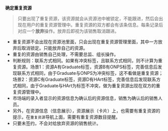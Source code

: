 **确定重复资源**

>只要出现了重复资源，该资源就会从资源池中被锁定，不能跟进，然后会出现在用户的重复资源管理中。重复资源的双方都会有该条信息。每条记录后对应一个**放弃**操作。放弃后即视为该销售取消跟进。

- 重复资源不会出现在资源池里面，只会出现在重复资源管理里面，其中一方放弃后取消锁定。只能放弃自己的资源。
- 重复的资源由销售自己处理，不需要总监、组长操作。
- 判断规则：联系方式相同。如果有冲突标签，且联系方式相同，则不计算为重复资源。场景1：资源A有Graduate标签，资源B有ONPS标签，完善信息后发现联系方式相同，由于Graduate与ONPS为冲突标签，这不看做是重复资源；场景2：资源C有Graduate标签，资源D有HArt标签，完善信息后发现联系方式相同，由于Graduate与HArt为标签不冲突，做为重复资源出现在双方的重复资源管理中。
- 市场端的录入者显示的资源信息为确认后的资源信息，销售为确认后的销售人员。
- 另外，在资源信息（信息展示），资源展示（卡片）上，也需要有重复资源的提示，在`重复资源`导航上面，需要有重复资源数目提醒。
- 只要未签约，不会对给放弃资源的销售统计。